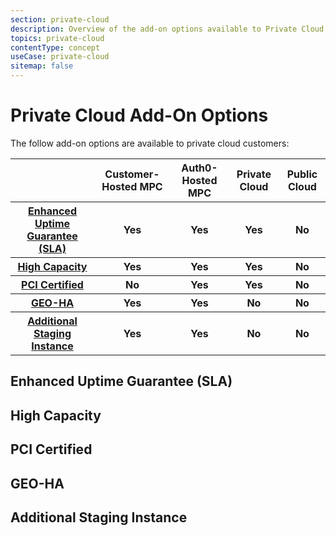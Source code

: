 ```yaml
---
section: private-cloud
description: Overview of the add-on options available to Private Cloud customers
topics: private-cloud
contentType: concept
useCase: private-cloud
sitemap: false
---
```

# Private Cloud Add-On Options

The follow add-on options are available to private cloud customers:

<table>
    <thead>
        <tr>
            <th></th>
            <th>Customer-Hosted MPC</th>
            <th>Auth0-Hosted MPC</th>
            <th>Private Cloud</th>
            <th>Public Cloud</th>
        </tr>
    </thead>
    <tbody>
        <tr>
            <th><a href="#">Enhanced Uptime Guarantee (SLA)</a></th>
            <th class="label label-success">Yes</th>
            <th class="label label-success">Yes</th>
            <th class="label label-success">Yes</th>
            <th class="label label-danger">No</th>
        </tr>
        <tr>
            <th><a href="#">High Capacity</a></th>
            <th class="label label-success">Yes</th>
            <th class="label label-success">Yes</th>
            <th class="label label-success">Yes</th>
            <th class="label label-danger">No</th>
        </tr>
        <tr>
            <th><a href="#">PCI Certified</a></th>
            <th class="label label-danger">No</th>
            <th class="label label-success">Yes</th>
            <th class="label label-success">Yes</th>
            <th class="label label-danger">No</th>
        </tr>
        <tr>
            <th><a href="#">GEO-HA</a></th>
            <th class="label label-success">Yes</th>
            <th class="label label-success">Yes</th>
            <th class="label label-danger">No</th>
            <th class="label label-danger">No</th>
        </tr>
        <tr>
            <th><a href="#">Additional Staging Instance</a></th>
            <th class="label label-success">Yes</th>
            <th class="label label-success">Yes</th>
            <th class="label label-danger">No</th>
            <th class="label label-danger">No</th>
        </tr>
    </tbody>
</table>

## Enhanced Uptime Guarantee (SLA)

## High Capacity

## PCI Certified

## GEO-HA

## Additional Staging Instance